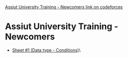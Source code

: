 [Assiut University Training - Newcomers link on codeforces](https://codeforces.com/group/MWSDmqGsZm/contests)

#  Assiut University Training - Newcomers
-  [Sheet #1 (Data type - Conditions)]()\
